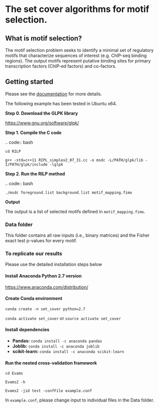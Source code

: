 # The set cover algorithms for motif selection.

## What is motif selection?

The motif selection problem seeks to identify a minimal set of regulatory motifs that characterize sequences of interest (e.g. ChIP-seq binding regions). The output motifs represent putative binding sites for primary transcription factors (ChIP-ed factors) and co-factors.

## Getting started

Please see the [documentation](https://set-cover-tools.readthedocs.io/en/latest/index.html) for more details.

The following example has been tested in Ubuntu x64.

**Step 0. Download the GLPK library**

https://www.gnu.org/software/glpk/

**Step 1. Compile the C code**

.. code:: bash

	cd RILP

	g++ -std=c++11 RIPL_simplex2_07_31.cc -o msdc -L/PATH/glpk/lib -I/PATH/glpk/include -lglpk

**Step 2. Run the RILP method**

.. code:: bash

	./msdc foreground.list background.list motif_mapping.fimo

**Output**

The output is a list of selected motifs defined in `motif_mapping.fimo`.

### Data folder

This folder contains all raw inputs (i.e., binary matrices) and the Fisher exact test p-values for every motif.

### To replicate our results

Please use the detailed installation steps below

#### **Install Anaconda Python 2.7 version**

https://www.anaconda.com/distribution/

#### **Create Conda environment**

`conda create -n set_cover python=2.7`

`conda activate set_cover` or `source activate set_cover`

#### **Install dependencies**

* **Pandas:** `conda install -c anaconda pandas`
* **Joblib:** `conda install -c anaconda joblib`
* **scikit-learn:** `conda install -c anaconda scikit-learn`

#### **Run the nested cross-validation framework**

`cd Evams`

`Evams2 -h`

`Evams2 -jid test -confFile example.conf`

In `example.conf`, please change input to individual files in the Data folder.
